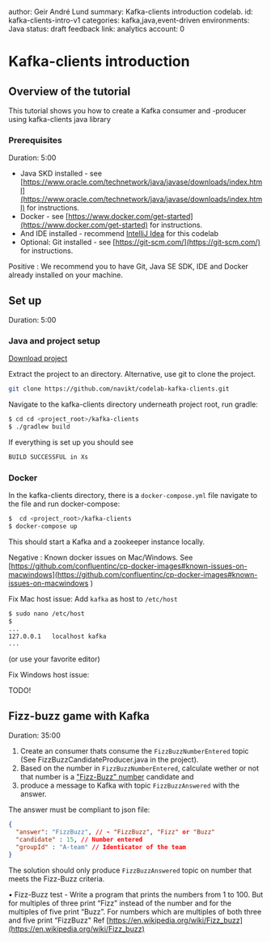 author: Geir André Lund
summary: Kafka-clients introduction codelab. 
id: kafka-clients-intro-v1
categories: kafka,java,event-driven
environments: Java
status: draft
feedback link: 
analytics account: 0

# Kafka-clients introduction 

## Overview of the tutorial

This tutorial shows you how to create a Kafka consumer and -producer using kafka-clients java library

### Prerequisites 
Duration: 5:00

* Java SKD installed - see [https://www.oracle.com/technetwork/java/javase/downloads/index.html](https://www.oracle.com/technetwork/java/javase/downloads/index.html) for instructions. 
* Docker - see [https://www.docker.com/get-started](https://www.docker.com/get-started) for instructions.
* And IDE installed - recommend [IntelliJ Idea](https://www.jetbrains.com/idea/download) for this codelab
* Optional: Git installed - see [https://git-scm.com/](https://git-scm.com/) for instructions.

Positive
: We recommend you to have Git, Java SE SDK, IDE and Docker already installed on your machine.

## Set up
Duration: 5:00

### Java and project setup

[Download project](https://github.com/navikt/codelab-kafka-clients/archive/master.zip)

Extract the project to an directory. Alternative, use git to clone the project. 
``` bash
git clone https://github.com/navikt/codelab-kafka-clients.git
```

Navigate to the kafka-clients directory underneath project root, run gradle: 

``` bash
$ cd cd <project_root>/kafka-clients
$ ./gradlew build
``` 

If everything is set up you should see 

``` bash
BUILD SUCCESSFUL in Xs
```

### Docker

In the kafka-clients directory, there is a `docker-compose.yml` file navigate to the file and run docker-compose:

``` bash
$  cd <project_root>/kafka-clients
$ docker-compose up
```

This should start a Kafka and a zookeeper instance locally.  

Negative
: Known docker issues on Mac/Windows. See [https://github.com/confluentinc/cp-docker-images#known-issues-on-macwindows](https://github.com/confluentinc/cp-docker-images#known-issues-on-macwindows )

Fix Mac host issue: 
Add `kafka` as host to `/etc/host`

```bash
$ sudo nano /etc/host 
$ 
...
127.0.0.1	localhost kafka
...
```

(or use your favorite editor)

Fix Windows host issue: 

TODO!


## Fizz-buzz game with Kafka
Duration: 35:00

1. Create an consumer thats consume the `FizzBuzzNumberEntered` topic (See FizzBuzzCandidateProducer.java in the project). 
2. Based on the number in `FizzBuzzNumberEntered`, calculate wether or not that number is a ["Fizz-Buzz" number](https://en.wikipedia.org/wiki/Fizz_buzz) candidate and 
3. produce a message to Kafka with topic `FizzBuzzAnswered` with the answer. 

The answer must be compliant to json file: 

```json
{
  "answer": "FizzBuzz", // - "FizzBuzz", "Fizz" or "Buzz"
  "candidate" : 15, // Number entered
  "groupId" : "A-team" // Identicator of the team 
}
```

The solution should only produce `FizzBuzzAnswered` topic on number that meets the Fizz-Buzz criteria. 

• Fizz-Buzz test - Write a program that prints the numbers from 1 to 100. But for multiples of three print “Fizz” instead of the number and for the multiples of five print “Buzz”. For numbers which are multiples of both three and five print “FizzBuzz"
Ref [https://en.wikipedia.org/wiki/Fizz_buzz](https://en.wikipedia.org/wiki/Fizz_buzz)




